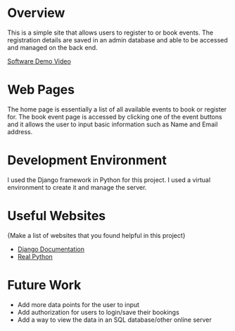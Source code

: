 # Overview

This is a simple site that allows users to register to or book events. The registration details are saved in an admin database and able to be accessed and managed on the back end.

[Software Demo Video](http://youtube.link.goes.here)

# Web Pages

The home page is essentially a list of all available events to book or register for. The book event page is accessed by clicking one of the event buttons and it allows the user to input basic information such as Name and Email address.

# Development Environment

I used the Django framework in Python for this project. I used a virtual environment to create it and manage the server.


# Useful Websites

{Make a list of websites that you found helpful in this project}
* [Django Documentation]((https://docs.djangoproject.com/en/5.0/))
* [Real Python]((https://realpython.com/get-started-with-django-1/))

# Future Work

* Add more data points for the user to input
* Add authorization for users to login/save their bookings
* Add a way to view the data in an SQL database/other online server
